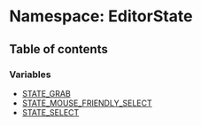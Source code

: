 # Namespace: EditorState

## Table of contents

### Variables

* [STATE\_GRAB](/en/auto-docs/playground-react/variables/EditorState.STATE_GRAB.md)
* [STATE\_MOUSE\_FRIENDLY\_SELECT](/en/auto-docs/playground-react/variables/EditorState.STATE_MOUSE_FRIENDLY_SELECT.md)
* [STATE\_SELECT](/en/auto-docs/playground-react/variables/EditorState.STATE_SELECT.md)
